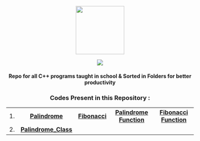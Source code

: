 <p align="center">
    <img src="https://upload.wikimedia.org/wikipedia/commons/1/18/ISO_C%2B%2B_Logo.svg" width = "130">
    <p align="center">
             <a href="https://git.io/typing-svg">
        <img
            src="https://readme-typing-svg.herokuapp.com?font=JetBrains+Mono&size=30&duration=3000&color=659AD2&center=true&vCenter=true&lines=Mushtifund+Aryaan+-+CS&width=600" /></a></p>
</p>

<h4 align="center">
    Repo for all <strong>C++</strong> programs taught in school & Sorted in Folders for better productivity
</h3>

<h3 align="center"><strong>Codes Present in this Repository :</strong></h3>

<div align="center">

| | | | | | 
| :-: | :-: | :-: | :-: | :-: |
|1.|[**Palindrome**]|[**Fibonacci**]|[**Palindrome Function**]|[**Fibonacci Function**]|
|2.|[**Palindrome_Class**]|

</div>

[**Palindrome**]:(https://github.com/Atharv115/MAHSS-CPP/blob/main/Palindrome.cpp)
[**Fibonacci**]:(https://github.com/Atharv115/MAHSS-CPP/blob/main/Fibonacci_Series.cpp) 
[**Palindrome Function**]:(https://github.com/Atharv115/MAHSS-CPP/blob/main/palindrom_using_Functions.cpp)
[**Fibonacci Function**]:(https://github.com/Atharv115/MAHSS-CPP/blob/main/Fibonacci_using_Functions.cpp) 
[**Palindrome_Class**]:(https://github.com/Atharv115/MAHSS-CPP/blob/main/Palindrome_Class.cpp)